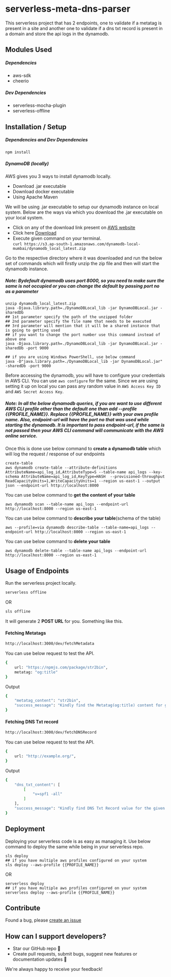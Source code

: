 # serverless-meta-dns-parser

This serverless project that has 2 endpoints, one to validate if a metatag is present in a site and another one to validate if a dns txt record is present in a domain and store the api logs in the dynamodb.

## Modules Used

##### Dependencies
- aws-sdk
- cheerio

##### Dev Dependencies
- serverless-mocha-plugin
- serverless-offline


## Installation / Setup

##### Dependencies and Dev Dependencies
```bash
npm install
```

##### DynamoDB (locally)

AWS gives you 3 ways to install dynamodb locally.
- Download .jar executable
- Download docker executable
- Using Apache Maven

We will be using .jar executable to setup our dynamodb instance on local system. Below are the ways via which you download the .jar executable on your local system. 
- Click on any of the download link present on  [AWS website](https://docs.aws.amazon.com/amazondynamodb/latest/developerguide/DynamoDBLocal.DownloadingAndRunning.html) 
- Click here [Download](https://s3.ap-south-1.amazonaws.com/dynamodb-local-mumbai/dynamodb_local_latest.zip)
- Execute given command on your terminal. \
`
curl https://s3.ap-south-1.amazonaws.com/dynamodb-local-mumbai/dynamodb_local_latest.zip
`

Go to the respective directory where it was downloaded and run the below set of commands which will firstly unzip the zip file and then will start the dynamodb instance. 
##### Note: Bydefault dynamodb uses port 8000, so you need to make sure the same is not occupied or you can change the default by passing port no as a parameter
```
unzip dynamodb_local_latest.zip
java -Djava.library.path=./DynamoDBLocal_lib -jar DynamoDBLocal.jar -sharedDb
## 1st parameter specify the path of the unzipped folder
## 2nd parameter specify the file name that needs to be executed
## 3rd parameter will mention that it will be a shared instance that is going to getting used
## if you want to change the port number use this command instead of above one
java -Djava.library.path=./DynamoDBLocal_lib -jar DynamoDBLocal.jar -sharedDb -port 9000

## if you are using Windows PowerShell, use below command
java -D"java.library.path=./DynamoDBLocal_lib -jar DynamoDBLocal.jar" -sharedDb -port 9000

```
Before accessing the dynamodb, you will have to configure your credentials in AWS CLI. You can use `aws configure` for the same. Since we are using setting it up on local you can pass any random value in `AWS Access Key ID`  and `AWS Secret Access Key`.

##### Note: In all the below dynamodb queries, if you are want to use different AWS CLI profile other than the default one than add --profile {{PROFILE_NAME}}. Replace {{PROFILE_NAME}} with your aws profile name. Also, endpoint-url will have the port no that was used while starting the dynamodb. It is important to pass endpoint-url, if the same is not passed then your AWS CLI command will communicate with the AWS online service.
Once this is done use below command to **create a dynamodb table** which will log the request / response of our endpoints
```
create-table
aws dynamodb create-table --attribute-definitions AttributeName=api_log_id,AttributeType=S --table-name api_logs --key-schema AttributeName=api_log_id,KeyType=HASH  --provisioned-throughput ReadCapacityUnits=1,WriteCapacityUnits=1 --region us-east-1 --output json --endpoint-url http://localhost:8000
```

You can use below command to **get the content of your table**
```
aws dynamodb scan --table-name api_logs --endpoint-url http://localhost:8000 --region us-east-1
```

You can use below command to **describe your table**(schema of the table)
```
aws --profile=via dynamodb describe-table --table-name=api_logs --endpoint-url http://localhost:8000 --region us-east-1
```

You can use below command to **delete your table**
```
aws dynamodb delete-table --table-name api_logs --endpoint-url http://localhost:8000 --region us-east-1
```

## Usage of Endpoints

Run the serverless project locally.

```bash
serverless offline
```
OR
```bash
sls offline
```

It will generate 2 **POST URL** for you. Something like this.
#### Fetching Metatags 
```bash
http://localhost:3000/dev/fetchMetadata 
```

You can use below request to test the API.
```bash
{
    url: "https://npmjs.com/package/str2bin",
    metatag: "og:title"
}
```

Output
```bash
{
    "metatag_content": "str2bin",
    "success_message": "Kindly find the Metatag(og:title) content for given URL(https://npmjs.com/package/str2bin)!"
}
```

#### Fetching DNS Txt record 
```bash
http://localhost:3000/dev/fetchDNSRecord
```
You can use below request to test the API.
```bash
{
    url: "http://example.org/",
}
```

Output
```bash
{
    "dns_txt_content": [
        [
            "v=spf1 -all"
        ]
    ],
    "success_message": "Kindly find DNS Txt Record value for the given URL(http://example.org/)!"
}
```
## Deployment
Deploying your serverless code is as easy as managing it. Use below command to deploy the same while being in your serverless repo.
```
sls deploy 
## if you have multiple aws profiles configured on your system
sls deploy --aws-profile {{PROFILE_NAME}}
```
OR
```
serverless deploy 
## if you have multiple aws profiles configured on your system
serverless deploy --aws-profile {{PROFILE_NAME}}
```
## Contribute
Found a bug, please [create an issue](https://github.com/s-faisal/serverless-meta-dns-parser/issues/new)

## How can I support developers?

- Star our GitHub repo 🌟
- Create pull requests, submit bugs, suggest new features or documentation updates 🔧

We're always happy to receive your feedback!
